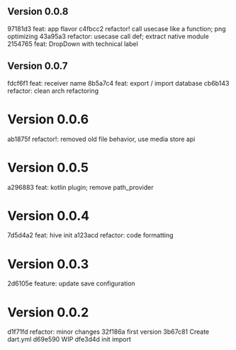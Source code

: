 ## Version 0.0.8

97181d3 feat: app flavor
c4fbcc2 refactor! call usecase like a function; png optimizing
43a95a3 refactor: usecase call def; extract native module
2154765 feat: DropDown with technical label

## Version 0.0.7

fdcf6f1 feat: receiver name
8b5a7c4 feat: export / import database
cb6b143 refactor: clean arch refactoring

# Version 0.0.6

ab1875f refactor!: removed old file behavior, use media store api

# Version 0.0.5

a296883 feat: kotlin plugin; remove path_provider

# Version 0.0.4

7d5d4a2 feat: hive init
a123acd refactor: code formatting

# Version 0.0.3

2d6105e feature: update save configuration

# Version 0.0.2

d1f71fd refactor: minor changes
32f186a first version
3b67c81 Create dart.yml
d69e590 WIP
dfe3d4d init import
